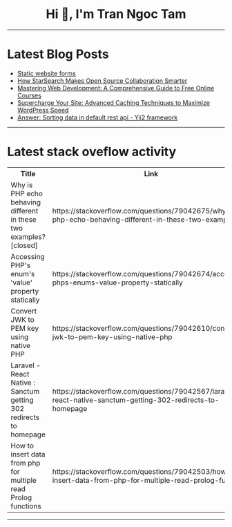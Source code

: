 <h1 align="center">Hi 👋, I'm Tran Ngoc Tam</h1>

---

# Latest Blog Posts 
<!-- BLOG-POST-LIST:START -->
- [Static website forms](https://dev.to/fabform2/static-website-forms-3ffa)
- [How StarSearch Makes Open Source Collaboration Smarter](https://dev.to/lymah/how-starsearch-makes-open-source-collaboration-smarter-1lg9)
- [Mastering Web Development: A Comprehensive Guide to Free Online Courses](https://dev.to/getvm/mastering-web-development-a-comprehensive-guide-to-free-online-courses-4p2p)
- [Supercharge Your Site: Advanced Caching Techniques to Maximize WordPress Speed](https://dev.to/wewphosting/supercharge-your-site-advanced-caching-techniques-to-maximize-wordpress-speed-4ni0)
- [Answer: Sorting data in default rest api - Yii2 framework](https://dev.to/bellatrecheinfg/answer-sorting-data-in-default-rest-api-yii2-framework-4hib)
<!-- BLOG-POST-LIST:END -->

---

# Latest stack oveflow activity
<table>
  <tr><th>Title</th><th>Link</th></tr>
  <!-- STACKOVERFLOW:START --><tr><td>Why is PHP echo behaving different in these two examples? [closed]</td><td>https://stackoverflow.com/questions/79042675/why-is-php-echo-behaving-different-in-these-two-examples</td></tr><tr><td>Accessing PHP&#39;s enum&#39;s &#39;value&#39; property statically</td><td>https://stackoverflow.com/questions/79042674/accessing-phps-enums-value-property-statically</td></tr><tr><td>Convert JWK to PEM key using native PHP</td><td>https://stackoverflow.com/questions/79042610/convert-jwk-to-pem-key-using-native-php</td></tr><tr><td>Laravel - React Native : Sanctum getting 302 redirects to homepage</td><td>https://stackoverflow.com/questions/79042567/laravel-react-native-sanctum-getting-302-redirects-to-homepage</td></tr><tr><td>How to insert data from php for multiple read Prolog functions</td><td>https://stackoverflow.com/questions/79042503/how-to-insert-data-from-php-for-multiple-read-prolog-functions</td></tr><!-- STACKOVERFLOW:END -->
</table>

---


